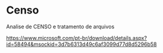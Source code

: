 # Censo
 Analise de CENSO e tratamento de arquivos

https://www.microsoft.com/pt-br/download/details.aspx?id=58494&msockid=3d7b6313d49c6af3099d77d8d5296b58
